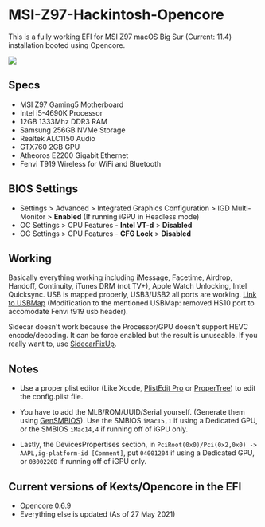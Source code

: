 # MSI-Z97-Hackintosh-Opencore

This is a fully working EFI for MSI Z97 macOS Big Sur (Current: 11.4) installation booted using Opencore.

![](https://i.imgur.com/pz0F49d.png)

## Specs

- MSI Z97 Gaming5 Motherboard
- Intel i5-4690K Processor
- 12GB 1333Mhz DDR3 RAM
- Samsung 256GB NVMe Storage
- Realtek ALC1150 Audio
- GTX760 2GB GPU
- Atheoros E2200 Gigabit Ethernet
- Fenvi T919 Wireless for WiFi and Bluetooth 



## BIOS Settings

* Settings > Advanced > Integrated Graphics Configuration > IGD Multi-Monitor > **Enabled** (If running iGPU in Headless mode)
* OC Settings > CPU Features - **Intel VT-d** > **Disabled**
* OC Settings > CPU Features - **CFG Lock** > **Disabled**



## Working

Basically everything working including iMessage, Facetime, Airdrop, Handoff, Continuity, iTunes DRM (not TV+), Apple Watch Unlocking, Intel Quicksync. USB is mapped properly, USB3/USB2 all ports are working. [Link to USBMap](https://github.com/i3p9/USBMap-MSI-Z97-Gaming5) (Modification to the mentioned USBMap: removed HS10 port to accomodate Fenvi t919 usb header).


Sidecar doesn't work because the Processor/GPU doesn't support HEVC encode/decoding. It can be force enabled but the result is unuseable. If you really want to, use [SidecarFixUp](https://github.com/acidanthera/SidecarFixup).



## Notes

- Use a proper plist editor (Like Xcode, [PlistEdit Pro](https://www.fatcatsoftware.com/plisteditpro/) or [ProperTree](https://github.com/corpnewt/ProperTree)) to edit the config.plist file. 

- You have to add the MLB/ROM/UUID/Serial yourself. (Generate them using [GenSMBIOS](https://github.com/corpnewt/GenSMBIOS)). Use the SMBIOS `iMac15,1` if using a Dedicated GPU, or the SMBIOS `iMac14,4` if running off of iGPU only.

- Lastly, the DevicesPropertises section, in `PciRoot(0x0)/Pci(0x2,0x0) -> AAPL,ig-platform-id [Comment]`, put  `04001204` if using a Dedicated GPU, or  `0300220D` if running off of iGPU only.



## Current versions of Kexts/Opencore in the EFI

* Opencore 0.6.9
* Everything else is updated (As of 27 May 2021)
